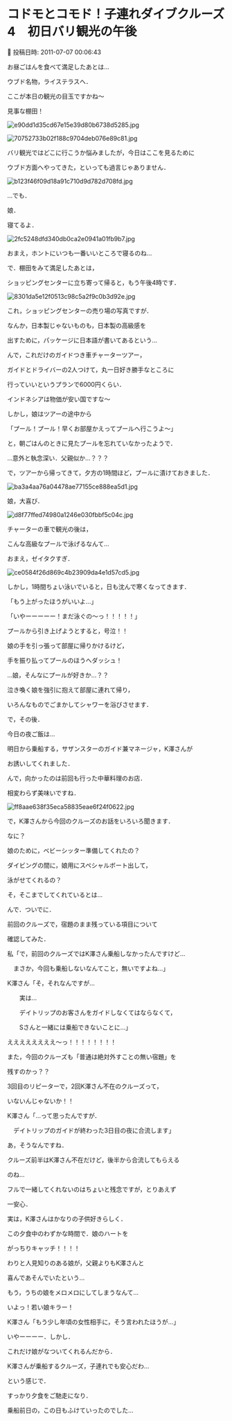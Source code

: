 # コドモとコモド！子連れダイブクルーズ4　初日バリ観光の午後

📅 投稿日時: 2011-07-07 00:06:43

お昼ごはんを食べて満足したあとは…


ウブド名物，ライステラスへ．





ここが本日の観光の目玉ですかね～


見事な棚田！




![e90dd1d35cd67e15e39d80b6738d5285.jpg](images/e90dd1d35cd67e15e39d80b6738d5285.jpg)









![70752733b02f188c9704deb076e89c81.jpg](images/70752733b02f188c9704deb076e89c81.jpg)







バリ観光ではどこに行こうか悩みましたが，今日はここを見るために


ウブド方面へやってきた，といっても過言じゃありません．




![b123f46f09d18a91c710d9d782d708fd.jpg](images/b123f46f09d18a91c710d9d782d708fd.jpg)




…でも．





娘．


寝てるよ．




![2fc5248dfd340db0ca2e0941a01fb9b7.jpg](images/2fc5248dfd340db0ca2e0941a01fb9b7.jpg)




おまえ，ホントにいつも一番いいところで寝るのね…





で．棚田をみて満足したあとは，


ショッピングセンターに立ち寄って帰ると，もう午後4時です．







![8301da5e12f0513c98c5a2f9c0b3d92e.jpg](images/8301da5e12f0513c98c5a2f9c0b3d92e.jpg)




これ，ショッピングセンターの売り場の写真ですが．


なんか，日本製じゃないものも，日本製の高級感を


出すために，パッケージに日本語が書いてあるという…





んで，これだけのガイドつき車チャーターツアー，


ガイドとドライバーの2人つけて，丸一日好き勝手なところに


行っていいというプランで6000円くらい．


インドネシアは物価が安い国ですな～





しかし，娘はツアーの途中から


「プール！プール！早くお部屋かえってプールへ行こうよ～」


と，朝ごはんのときに見たプールを忘れていなかったようで．


…意外と執念深い．父親似か…？？？





で，ツアーから帰ってきて，夕方の1時間ほど，プールに漬けておきました．




![ba3a4aa76a04478ae77155ce888ea5d1.jpg](images/ba3a4aa76a04478ae77155ce888ea5d1.jpg)




娘，大喜び．







![d8f77ffed74980a1246e030fbbf5c04c.jpg](images/d8f77ffed74980a1246e030fbbf5c04c.jpg)




チャーターの車で観光の後は，


こんな高級なプールで泳げるなんて…


おまえ，ゼイタクすぎ．




![ce0584f26d869c4b23909da4e1d57cd5.jpg](images/ce0584f26d869c4b23909da4e1d57cd5.jpg)







しかし，1時間ちょい泳いでいると，日も沈んで寒くなってきます．


「もう上がったほうがいいよ…」


「いやーーーーー！まだ泳ぐの～っ！！！！！」


プールから引き上げようとすると，号泣！！


娘の手を引っ張って部屋に帰りかけるけど，


手を振り払ってプールのほうへダッシュ！





…娘，そんなにプールが好きか…？？





泣き喚く娘を強引に抱えて部屋に連れて帰り，


いろんなものでごまかしてシャワーを浴びさせます．





で，その後．


今日の夜ご飯は…


明日から乗船する，サザンスターのガイド兼マネージャ，K澤さんが


お誘いしてくれました．


んで，向かったのは前回も行った中華料理のお店．


相変わらず美味いですね．




![ff8aae638f35eca58835eae6f24f0622.jpg](images/ff8aae638f35eca58835eae6f24f0622.jpg)




で，K澤さんから今回のクルーズのお話をいろいろ聞きます．





なに？


娘のために，ベビーシッター準備してくれたの？


ダイビングの間に，娘用にスペシャルボート出して，


泳がせてくれるの？





そ，そこまでしてくれているとは…





んで．ついでに．


前回のクルーズで，宿題のまま残っている項目について


確認してみた．





私「で，前回のクルーズではK澤さん乗船しなかったんですけど…


　まさか，今回も乗船しないなんてこと，無いですよね…」





K澤さん「そ，それなんですが…


　　実は…


　　デイトリップのお客さんをガイドしなくてはならなくて，


　　Sさんと一緒には乗船できないことに…」





ええええええええ～っ！！！！！！！！


また，今回のクルーズも「普通は絶対外すことの無い宿題」を


残すのかっ？？


3回目のリピーターで，2回K澤さん不在のクルーズって，


いないんじゃないか！！





K澤さん「…って思ったんですが．


　デイトリップのガイドが終わった3日目の夜に合流します」





あ，そうなんですね．


クルーズ前半はK澤さん不在だけど，後半から合流してもらえる


のね…


フルで一緒してくれないのはちょいと残念ですが，とりあえず


一安心．





実は，K澤さんはかなりの子供好きらしく．


この夕食中のわずかな時間で．娘のハートを


がっちりキャッチ！！！！


わりと人見知りのある娘が，父親よりもK澤さんと


喜んであそんでいたという…





もう，うちの娘をメロメロにしてしまうなんて…


いよっ！若い娘キラー！


K澤さん「もう少し年頃の女性相手に，そう言われたほうが…」





いやーーーー．しかし．


これだけ娘がなついてくれるんだから．


K澤さんが乗船するクルーズ，子連れでも安心だわ…








という感じで．


すっかり夕食をご馳走になり．


乗船前日の，この日もふけていったのでした…

